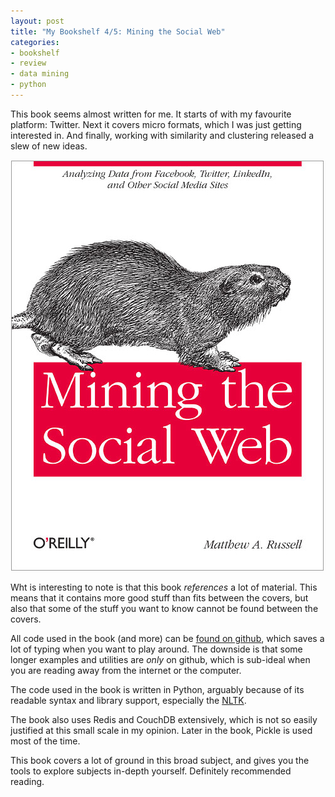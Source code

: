 ```yaml
---
layout: post
title: "My Bookshelf 4/5: Mining the Social Web"
categories:
- bookshelf
- review
- data mining
- python
---
```


This book seems almost written for me. It starts of with my favourite platform: Twitter. Next it covers micro formats, which I was just getting interested in. And finally, working with similarity and clustering released a slew of new ideas.

![Mining the Social Web cover](/images/mining-the-social-web.jpg)

Wht is interesting to note is that this book *references* a lot of material. This means that it contains more good stuff than fits between the covers, but also that some of the stuff you want to know cannot be found between the covers.

All code used in the book (and more) can be [found on github][1], which saves a lot of typing when you want to play around. The downside is that some longer examples and utilities are *only* on github, which is sub-ideal when you are reading away from the internet or the computer.

The code used in the book is written in Python, arguably because of its readable syntax and library support, especially the [NLTK][2].

The book also uses Redis and CouchDB extensively, which is not so easily justified at this small scale in my opinion. Later in the book, Pickle is used most of the time.

This book covers a lot of ground in this broad subject, and gives you the tools to explore subjects in-depth yourself. Definitely recommended reading.

[1]: https://github.com/ptwobrussell/Mining-the-Social-Web
[2]: http://www.nltk.org/
